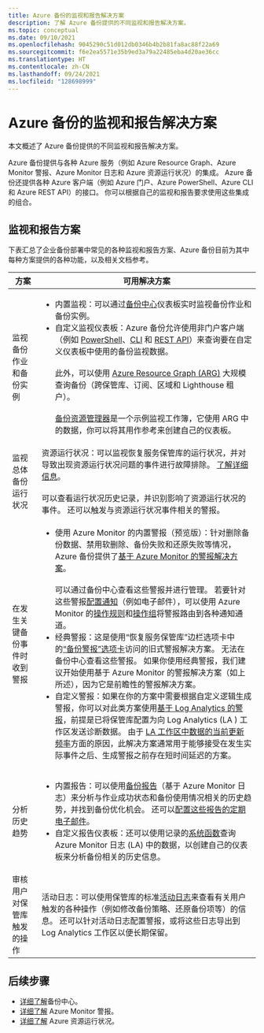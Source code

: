 ```yaml
---
title: Azure 备份的监视和报告解决方案
description: 了解 Azure 备份提供的不同监视和报告解决方案。
ms.topic: conceptual
ms.date: 09/10/2021
ms.openlocfilehash: 9045290c51d012db0346b4b2b81fa8ac88f22a69
ms.sourcegitcommit: f6e2ea5571e35b9ed3a79a22485eba4d20ae36cc
ms.translationtype: HT
ms.contentlocale: zh-CN
ms.lasthandoff: 09/24/2021
ms.locfileid: "128698999"
---
```

# <a name="monitoring-and-reporting-solutions-for-azure-backup"></a>Azure 备份的监视和报告解决方案

本文概述了 Azure 备份提供的不同监视和报告解决方案。

Azure 备份提供与各种 Azure 服务（例如 Azure Resource Graph、Azure Monitor 警报、Azure Monitor 日志和 Azure 资源运行状况）的集成。 Azure 备份还提供各种 Azure 客户端（例如 Azure 门户、Azure PowerShell、Azure CLI 和 Azure REST API）的接口。 你可以根据自己的监视和报告要求使用这些集成的组合。

## <a name="monitoring-and-reporting-scenarios"></a>监视和报告方案

下表汇总了企业备份部署中常见的各种监视和报告方案、Azure 备份目前为其中每种方案提供的各种功能，以及相关文档参考。

| 方案 | 可用解决方案 |
| --- | --- |
| 监视备份作业和备份实例 | <ul><li>内置监视：可以通过[备份中心](/azure/backup/backup-center-overview)仪表板实时监视备份作业和备份实例。</li><li>自定义监视仪表板：Azure 备份允许使用非门户客户端（例如 [PowerShell](/azure/backup/backup-azure-vms-automation)、[CLI](/azure/backup/create-manage-azure-services-using-azure-command-line-interface) 和 [REST API](/azure/backup/backup-azure-arm-userestapi-managejobs)）来查询要在自定义仪表板中使用的备份监视数据。  <br><br>  此外，可以使用 [Azure Resource Graph (ARG)](/azure/backup/query-backups-using-azure-resource-graph) 大规模查询备份（跨保管库、订阅、区域和 Lighthouse 租户）。    <br><br>    [备份资源管理器](/azure/backup/monitor-azure-backup-with-backup-explorer)是一个示例监视工作簿，它使用 ARG 中的数据，你可以将其用作参考来创建自己的仪表板。 </li></ul> |
| 监视总体备份运行状况      |   资源运行状况：可以监视恢复服务保管库的运行状况，并对导致出现资源运行状况问题的事件进行故障排除。 [了解详细信息](/azure/service-health/resource-health-overview)。   <br><br>   可以查看运行状况历史记录，并识别影响了资源运行状况的事件。 还可以触发与资源运行状况事件相关的警报。  |
| 在发生关键备份事件时收到警报     |  <ul><li>使用 Azure Monitor 的内置警报（预览版）：针对删除备份数据、禁用软删除、备份失败和还原失败等情况，Azure 备份提供了[基于 Azure Monitor 的警报解决方案](/azure/backup/backup-azure-monitoring-built-in-monitor#azure-monitor-alerts-for-azure-backup-preview)。    <br><br>  可以通过备份中心查看这些警报并进行管理。 若要针对这些警报[配置通知](/azure/backup/backup-azure-monitoring-built-in-monitor#configuring-notifications-for-alerts)（例如电子邮件），可以使用 Azure Monitor 的[操作规则](/azure/azure-monitor/alerts/alerts-action-rules?tabs=portal)和[操作组](/azure/azure-monitor/alerts/action-groups)将警报路由到各种通知通道。  </li><li>经典警报：这是使用“恢复服务保管库”边栏选项卡中的[“备份警报”选项卡](/azure/backup/backup-azure-monitoring-built-in-monitor#backup-alerts-in-recovery-services-vault)访问的旧式警报解决方案。 无法在备份中心查看这些警报。 如果你使用经典警报，我们建议开始使用基于 Azure Monitor 的警报解决方案（如上所述），因为它是前瞻性的警报解决方案。 </li><li>自定义警报：如果在你的方案中需要根据自定义逻辑生成警报，你可以对此类方案使用[基于 Log Analytics 的警报](/azure/backup/backup-azure-monitoring-use-azuremonitor#create-alerts-by-using-log-analytics)，前提是已将保管库配置为向 Log Analytics (LA ) 工作区发送诊断数据。 由于 [LA 工作区中数据的当前更新频率](/azure/backup/backup-azure-monitoring-use-azuremonitor#diagnostic-data-update-frequency)方面的原因，此解决方案通常用于能够接受在发生实际事件之后、生成警报之前存在短时间延迟的方案。 </li></ul>     |
| 分析历史趋势        |     <ul><li>内置报告：可以使用[备份报告](/azure/backup/configure-reports)（基于 Azure Monitor 日志）来分析与作业成功状态和备份使用情况相关的历史趋势，并找到备份优化机会。 还可以[配置这些报告的定期电子邮件](/azure/backup/backup-reports-email)。 </li><li>自定义报告仪表板：还可以使用记录的[系统函数](/azure/backup/backup-reports-system-functions)查询 Azure Monitor 日志 (LA) 中的数据，以创建自己的仪表板来分析备份相关的历史信息。</li></ul>    |
| 审核用户对保管库触发的操作    |       活动日志：可以使用保管库的标准[活动日志](/azure/azure-monitor/essentials/activity-log)来查看有关用户触发的各种操作（例如修改备份策略、还原备份项等）的信息。 还可以针对活动日志配置警报，或将这些日志导出到 Log Analytics 工作区以便长期保留。

## <a name="next-steps"></a>后续步骤

- [详细了解](/azure/backup/backup-center-overview)备份中心。
- [详细了解](/azure/backup/backup-azure-monitoring-built-in-monitor#azure-monitor-alerts-for-azure-backup-preview) Azure Monitor 警报。
- [详细了解](/azure/service-health/resource-health-overview) Azure 资源运行状况。
